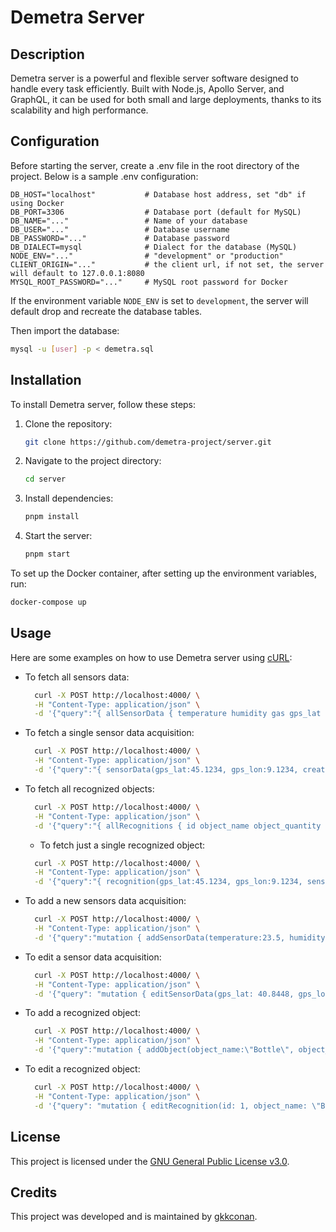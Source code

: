 # Demetra Server

## Description
Demetra server is a powerful and flexible server software designed to handle every task efficiently. Built with Node.js, Apollo Server, and GraphQL, it can be used for both small and large deployments, thanks to its scalability and high performance.

## Configuration
Before starting the server, create a .env file in the root directory of the project. Below is a sample .env configuration:
```plaintext
DB_HOST="localhost"           # Database host address, set "db" if using Docker
DB_PORT=3306                  # Database port (default for MySQL)
DB_NAME="..."                 # Name of your database
DB_USER="..."                 # Database username
DB_PASSWORD="..."             # Database password
DB_DIALECT=mysql              # Dialect for the database (MySQL)
NODE_ENV="..."                # "development" or "production"
CLIENT_ORIGIN="..."           # the client url, if not set, the server will default to 127.0.0.1:8080
MYSQL_ROOT_PASSWORD="..."     # MySQL root password for Docker
```
If the environment variable `NODE_ENV` is set to `development`, the server will default drop and recreate the database tables.

Then import the database:
```bash
mysql -u [user] -p < demetra.sql
```

## Installation
To install Demetra server, follow these steps:
1. Clone the repository:
   ```bash
   git clone https://github.com/demetra-project/server.git
   ```
2. Navigate to the project directory:
   ```bash
   cd server
   ```
3. Install dependencies:
   ```bash
   pnpm install
   ```
4. Start the server:
   ```bash
   pnpm start
   ```

To set up the Docker container, after setting up the environment variables, run:
   ```bash
   docker-compose up
   ```

## Usage
Here are some examples on how to use Demetra server using [cURL](https://curl.se/):

- To fetch all sensors data:
  ```bash
    curl -X POST http://localhost:4000/ \
    -H "Content-Type: application/json" \
    -d '{"query":"{ allSensorData { temperature humidity gas gps_lat gps_lon created_at } }"}'
    ```
- To fetch a single sensor data acquisition:
  ```bash
    curl -X POST http://localhost:4000/ \
    -H "Content-Type: application/json" \
    -d '{"query":"{ sensorData(gps_lat:45.1234, gps_lon:9.1234, created_at:\"2025-04-24T00:00:00.000Z\") { temperature humidity gas gps_lat gps_lon created_at } }"}'
    ```
- To fetch all recognized objects:
  ```bash
    curl -X POST http://localhost:4000/ \
    -H "Content-Type: application/json" \
    -d '{"query":"{ allRecognitions { id object_name object_quantity gps_lat gps_lon sensor_created_at created_at } }"}'
    ```
  - To fetch just a single recognized object:
  ```bash
    curl -X POST http://localhost:4000/ \
    -H "Content-Type: application/json" \
    -d '{"query":"{ recognition(gps_lat:45.1234, gps_lon:9.1234, sensor_created_at:\"2025-04-24T00:00:00.000Z\") { id object_name object_quantity gps_lat gps_lon sensor_created_at created_at } }"}'
    ```
- To add a new sensors data acquisition:
  ```bash
    curl -X POST http://localhost:4000/ \
    -H "Content-Type: application/json" \
    -d '{"query":"mutation { addSensorData(temperature:23.5, humidity:45.2, gas:0.9, gps_lat:45.1234, gps_lon:9.1234, created_at:\"2025-04-24T00:00:00.000Z\") { temperature humidity gas gps_lat gps_lon created_at } }"}'
    ```
- To edit a sensor data acquisition:
  ```bash
    curl -X POST http://localhost:4000/ \
    -H "Content-Type: application/json" \
    -d '{"query": "mutation { editSensorData(gps_lat: 40.8448, gps_lon: -73.8648, created_at: \"2025-06-03T10:25:00Z\", temperature: 25.0, humidity: 65.0, gas: 0.035) { gps_lat gps_lon created_at temperature humidity gas } }" }'
    ```
- To add a recognized object:
  ```bash
    curl -X POST http://localhost:4000/ \
    -H "Content-Type: application/json" \
    -d '{"query":"mutation { addObject(object_name:\"Bottle\", object_quantity:2, gps_lat:45.1234, gps_lon:9.1234, sensor_created_at:\"2025-04-24T00:00:00.000Z\", created_at:\"2025-04-24T00:01:00.000Z\") { id object_name object_quantity gps_lat gps_lon sensor_created_at created_at } }"}'
    ```
- To edit a recognized object:
  ```bash
    curl -X POST http://localhost:4000/ \
    -H "Content-Type: application/json" \
    -d '{"query": "mutation { editRecognition(id: 1, object_name: \"Bottle\", object_quantity: 12) { id object_name object_quantity } }" }'
    ```

## License
This project is licensed under the [GNU General Public License v3.0](https://github.com/demetra-project/server/blob/main/LICENSE).

## Credits
This project was developed and is maintained by [gkkconan](https://github.com/gkkconan).